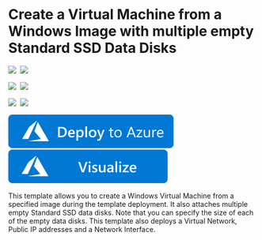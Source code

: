 # Create a Virtual Machine from a Windows Image with multiple empty Standard SSD Data Disks

<IMG SRC="https://azurequickstartsservice.blob.core.windows.net/badges/101-vm-with-standardssd-disk/PublicLastTestDate.svg" />&nbsp;
<IMG SRC="https://azurequickstartsservice.blob.core.windows.net/badges/101-vm-with-standardssd-disk/PublicDeployment.svg" />&nbsp;

<IMG SRC="https://azurequickstartsservice.blob.core.windows.net/badges/101-vm-with-standardssd-disk/FairfaxLastTestDate.svg" />&nbsp;
<IMG SRC="https://azurequickstartsservice.blob.core.windows.net/badges/101-vm-with-standardssd-disk/FairfaxDeployment.svg" />&nbsp;

<IMG SRC="https://azurequickstartsservice.blob.core.windows.net/badges/101-vm-with-standardssd-disk/BestPracticeResult.svg" />&nbsp;
<IMG SRC="https://azurequickstartsservice.blob.core.windows.net/badges/101-vm-with-standardssd-disk/CredScanResult.svg" />&nbsp;

<a href="https://portal.azure.com/#create/Microsoft.Template/uri/https%3A%2F%2Fraw.githubusercontent.com%2FAzure%2Fazure-quickstart-templates%2Fmaster%2F101-vm-with-standardssd-disk%2Fazuredeploy.json" target="_blank">
    <img src="https://raw.githubusercontent.com/Azure/azure-quickstart-templates/master/1-CONTRIBUTION-GUIDE/images/deploytoazure.svg?sanitize=true"/>
</a>
<a href="http://armviz.io/#/?load=https%3A%2F%2Fraw.githubusercontent.com%2FAzure%2Fazure-quickstart-templates%2Fmaster%2F101-vm-with-standardssd-disk%2Fazuredeploy.json" target="_blank">
    <img src="https://raw.githubusercontent.com/Azure/azure-quickstart-templates/master/1-CONTRIBUTION-GUIDE/images/visualizebutton.svg?sanitize=true"/>
</a>

This template allows you to create a Windows Virtual Machine from a specified image during the template deployment. It also attaches multiple empty Standard SSD data disks. Note that you can specify the size of each of the empty data disks. This template also deploys a Virtual Network, Public IP addresses and a Network Interface.



